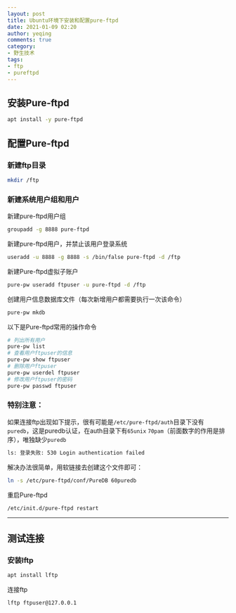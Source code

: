 ```yaml
---
layout: post
title: Ubuntu环境下安装和配置pure-ftpd
date: 2021-01-09 02:20
author: yeqing
comments: true
category:
- 野生技术
tags:
- ftp
- pureftpd
---
```


## 安装Pure-ftpd

```bash
apt install -y pure-ftpd
```

## 配置Pure-ftpd

### 新建ftp目录

```bash
mkdir /ftp
```

### 新建系统用户组和用户

新建pure-ftpd用户组

```bash
groupadd -g 8888 pure-ftpd
```

新建pure-ftpd用户，并禁止该用户登录系统

```bash
useradd -u 8888 -g 8888 -s /bin/false pure-ftpd -d /ftp
```

新建Pure-ftpd虚拟子账户

```bash
pure-pw useradd ftpuser -u pure-ftpd -d /ftp
```

创建用户信息数据库文件（每次新增用户都需要执行一次该命令）

```bash
pure-pw mkdb
```

以下是Pure-ftpd常用的操作命令

```bash
# 列出所有用户
pure-pw list
# 查看用户ftpuser的信息
pure-pw show ftpuser
# 删除用户ftpuser
pure-pw userdel ftpuser
# 修改用户ftpuser的密码
pure-pw passwd ftpuser
```

### 特别注意：

如果连接ftp出现如下提示，很有可能是`/etc/pure-ftpd/auth`目录下没有`puredb`，这是puredb认证，在auth目录下有`65unix` `70pam`（前面数字的作用是排序），唯独缺少`puredb`

```bash
ls: 登录失败: 530 Login authentication failed  
```

解决办法很简单，用软链接去创建这个文件即可：

```bash
ln -s /etc/pure-ftpd/conf/PureDB 60puredb
```

重启Pure-ftpd

```bash
/etc/init.d/pure-ftpd restart
```

------

## 测试连接

### 安装lftp

```bash
apt install lftp
```

连接ftp

```bash
lftp ftpuser@127.0.0.1
```


























